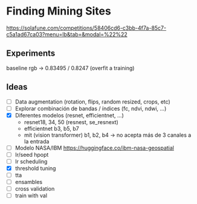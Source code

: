 # Finding Mining Sites

https://solafune.com/competitions/58406cd6-c3bb-4f7a-85c7-c5a1ad67ca03?menu=lb&tab=&modal=%22%22

## Experiments

baseline rgb -> 0.83495 / 0.8247 (overfit a training)


## Ideas

- [ ] Data augmentation (rotation, flips, random resized, crops, etc)
- [ ] Explorar combinación de bandas / índices (fc, ndvi, ndwi, ...)
- [x] Diferentes modelos (resnet, efficientnet, ...)
	- resnet18, 34, 50 (resnest, se_resnext)
	- efficientnet b3, b5, b7
	- mit (vision transformer) b1, b2, b4 -> no acepta más de 3 canales a la entrada
- [ ] Modelo NASA/IBM https://huggingface.co/ibm-nasa-geospatial
- [ ] lr/seed hpopt
- [ ] lr scheduling
- [x] threshold tuning 
- [ ] tta 
- [ ] ensambles
- [ ] cross validation
- [ ] train with val 